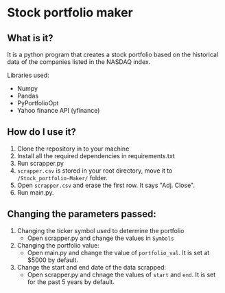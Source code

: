 # Stock portfolio maker 

## What is it?
It is a python program that creates a stock portfolio based on the historical data of the companies listed in the NASDAQ index. 

Libraries used:
*  Numpy
* Pandas
* PyPortfolioOpt
* Yahoo finance API (yfinance)

## How do I use it?

1. Clone the repository in to your machine
2. Install all the required dependencies in requirements.txt
3. Run scrapper.py
4. ```scrapper.csv``` is stored in your root directory, move it to ```/Stock_portfolio-Maker/``` folder.
5. Open ```scrapper.csv``` and erase the first row. It says "Adj. Close".
6. Run main.py.

## Changing the parameters passed:
1. Changing the ticker symbol used to determine the portfolio
    * Open scrapper.py and change the values in ```Symbols```
2. Changing the portfolio value:
    * Open main.py and change the value of ```portfolio_val```. It is set at $5000 by default.
3. Change the start and end date of the data scrapped:
    * Open scrapper.py and chnage the values of ```start``` and ```end```. It is set for the past 5 years by default.
